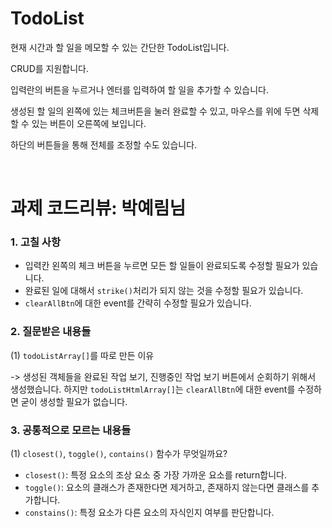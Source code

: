 # TodoList

현재 시간과 할 일을 메모할 수 있는 간단한 TodoList입니다.

CRUD를 지원합니다.

입력란의 버튼을 누르거나 엔터를 입력하여 할 일을 추가할 수 있습니다. 

생성된 할 일의 왼쪽에 있는 체크버튼을 눌러 완료할 수 있고, 
마우스를 위에 두면 삭제할 수 있는 버튼이 오른쪽에 보입니다. 

하단의 버튼들을 통해 전체를 조정할 수도 있습니다.

<br>

# 과제 코드리뷰: 박예림님

### 1. 고칠 사항

- 입력칸 왼쪽의 체크 버튼을 누르면 모든 할 일들이 완료되도록 수정할 필요가 있습니다. 
- 완료된 일에 대해서 `strike()`처리가 되지 않는 것을 수정할 필요가 있습니다.
- `clearAllBtn`에 대한 event를 간략히 수정할 필요가 있습니다.

### 2. 질문받은 내용들

(1) `todoListArray[]`를 따로 만든 이유

-> 생성된 객체들을 완료된 작업 보기, 진행중인 작업 보기 버튼에서 순회하기 위해서 생성했습니다. 하지만 `todoListHtmlArray[]`는 `clearAllBtn`에 대한 event를 수정하면 굳이 생성할 필요가 없습니다.

### 3. 공통적으로 모르는 내용들

(1) `closest()`, `toggle()`, `contains()` 함수가 무엇일까요?

- `closest()`: 특정 요소의 조상 요소 중 가장 가까운 요소를 return합니다.
- `toggle()`: 요소의 클래스가 존재한다면 제거하고, 존재하지 않는다면 클래스를 추가합니다. 
- `constains()`: 특정 요소가 다른 요소의 자식인지 여부를 판단합니다.